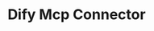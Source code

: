 ---
created: '2025-09-16T15:05:15.652771'
modified: '2025-09-17T17:15:05.750432'
ship_factor: 5
subtype: mcp-servers
tags: []
title: Dify Mcp Connector
type: tool
version: 1
---